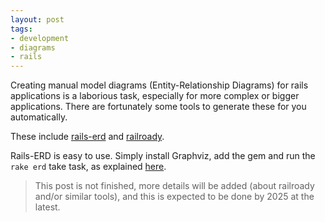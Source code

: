 ```yaml
---
layout: post
tags:
- development
- diagrams
- rails
---
```


Creating manual model diagrams (Entity-Relationship Diagrams) for rails applications
is a laborious task, especially for more complex or bigger applications. There are
fortunately some tools to generate these for you automatically.

These include [rails-erd](https://github.com/voormedia/rails-erd) and
[railroady](https://github.com/preston/railroady).

Rails-ERD is easy to use. Simply install Graphviz, add the gem and run the `rake erd`
take task, as explained [here](http://voormedia.github.io/rails-erd/install.html).

> This post is not finished, more details will be added (about railroady and/or similar
> tools), and this is expected to be done by 2025 at the latest.
